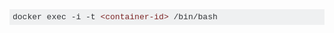 <pre class="lang-bsh prettyprint prettyprinted" style="margin-top: 0px; padding: 5px; border: 0px; width: auto; max-height: 600px; overflow: auto; font-family: Consolas, Menlo, Monaco, 'Lucida Console', 'Liberation Mono', 'DejaVu Sans Mono', 'Bitstream Vera Sans Mono', 'Courier New', monospace, sans-serif; color: rgb(57, 51, 24); word-wrap: normal; font-variant-ligatures: normal; orphans: 2; widows: 2; background-color: rgb(239, 240, 241);"><code style="font-size: 13px; font-family: Consolas, Menlo, Monaco, 'Lucida Console', 'Liberation Mono', 'DejaVu Sans Mono', 'Bitstream Vera Sans Mono', 'Courier New', monospace, sans-serif; white-space: inherit; background-color: rgb(239, 240, 241);"><span class="pln" style="margin: 0px; padding: 0px; border: 0px; color: rgb(48, 51, 54);">docker exec </span><span class="pun" style="margin: 0px; padding: 0px; border: 0px; color: rgb(48, 51, 54);">-</span><span class="pln" style="margin: 0px; padding: 0px; border: 0px; color: rgb(48, 51, 54);">i </span><span class="pun" style="margin: 0px; padding: 0px; border: 0px; color: rgb(48, 51, 54);">-</span><span class="pln" style="margin: 0px; padding: 0px; border: 0px; color: rgb(48, 51, 54);">t </span><span class="lit" style="margin: 0px; padding: 0px; border: 0px; color: rgb(125, 39, 39);">&lt;container-id&gt;</span><span class="pln" style="margin: 0px; padding: 0px; border: 0px; color: rgb(48, 51, 54);"> </span><span class="pun" style="margin: 0px; padding: 0px; border: 0px; color: rgb(48, 51, 54);">/</span><span class="pln" style="margin: 0px; padding: 0px; border: 0px; color: rgb(48, 51, 54);">bin</span><span class="pun" style="margin: 0px; padding: 0px; border: 0px; color: rgb(48, 51, 54);">/</span><span class="pln" style="margin: 0px; padding: 0px; border: 0px; color: rgb(48, 51, 54);">bash</span></code></pre>
